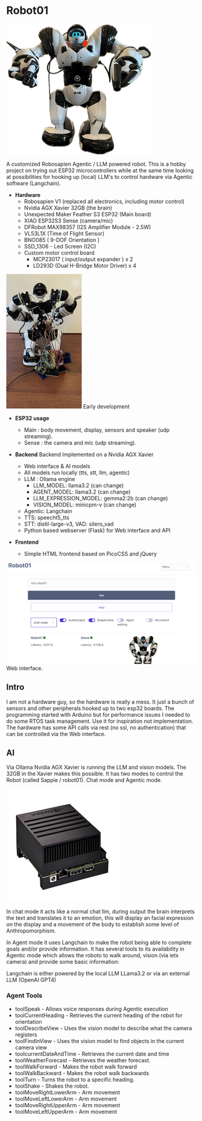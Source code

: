 # Robot01

![Robot image](./img/robot01.png)

A customized Robosapien Agentic / LLM powered robot.
This is a hobby project on trying out ESP32 microcontrollers while at the same time looking at possibilities for hooking up (local) LLM's to control hardware via Agentic software (Langchain).

- **Hardware**
	- Robosapien V1 (replaced all electronics, including motor control)
	- Nvidia AGX Xavier 32GB (the brain)
	- Unexpected Maker Feather S3 ESP32 (Main board)
	- XIAO ESP32S3 Sense (camera/mic)
	- DFRobot MAX98357 (I2S Amplifier Module - 2.5W)
	- VL53L1X (Time of Flight Sensor)
	- BNO085 ( 9-DOF Orientation )
	- SSD_1306 - Led Screen (I2C)
	- Custom motor control board
		- MCP23017 ( input/output expander ) x 2
		- LD293D (Dual H-Bridge Motor Driver) x 4

![Early development](./img/breadboards.jpg)
Early development

- **ESP32 usage**  
	- Main : body movement, display, sensors and speaker (udp streaming).
	- Sense : the camera and mic (udp streaming).

- **Backend**
	Backend Implemented on a Nvidia AGX Xavier
	- Web interface & AI models
	- All models run locally (tts, stt, llm, agentic)
	- LLM : Ollama engine
		- LLM_MODEL: llama3.2 (can change)
		- AGENT_MODEL: llama3.2 (can change)
		- LLM_EXPRESSION_MODEL: gemma2:2b (can change)
		- VISION_MODEL: minicpm-v (can change)
	- Agentic: Langchain
	- TTS: speecht5_tts
	- STT: distil-large-v3, VAD: silero_vad  
	- Python based webserver (Flask) for Web interface and API

- **Frontend**
	- Simple HTML frontend based on PicoCSS and jQuery

![Robot image](./img/webinterface1.png)
Web interface.

## Intro

I am not a hardware guy, so the hardware is really a mess.
It just a bunch of sensors and other peripherals hooked up to two esp32 boards.
The programming started with Arduino but for performance issues I needed to do some RTOS task management.
Use it for inspiration not implementation.
The hardware has some API calls via rest (no ssl, no authentication) that can be controlled via the Web interface.

## AI

Via Ollama Nvidia AGX Xavier is running the LLM and vision models. The 32GB in the Xavier makes this possible.
It has two modes to control the Robot (called Sappie / robot01). Chat mode and Agentic mode.

![The brain image](./img/xavier.jpg)

In chat mode it acts like a normal chat llm, during output the brain interprets the text and translates it to an emotion, this will display an facial expression on the display and a movement of the body to establish some level of Anthropomorphism.

In Agent mode it uses Langchain to make the robot being able to complete goals and/or provide information.
It has several tools to its availability in Agentic mode which allows the roboto to walk around, vision (via iets camera) and provide some basic information:

Langchain is either powered by the local LLM LLama3.2 or via an external LLM (OpenAI GPT4)

### Agent Tools

- toolSpeak - Allows voice responses during Agentic execution
- toolCurrentHeading - Retrieves the current heading of the robot for orientation
- toolDescribeView - Uses the vision model to describe what the camera registers
- toolFindInView - Uses the vision model to find objects in the current camera view
- toolcurrentDateAndTime - Retrieves the current date and time
- toolWeatherForecast - Retrieves the weather forecast.
- toolWalkForward - Makes the robot walk forward
- toolWalkBackward - Makes the robot walk backwards
- toolTurn - Turns the robot to a specific heading.
- toolShake - Shakes the robot.
- toolMoveRightLowerArm - Arm movement
- toolMoveLeftLowerArm - Arm movement
- toolMoveRightUpperArm - Arm movement
- toolMoveLeftUpperArm - Arm movement




